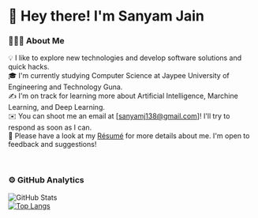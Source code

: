 # 👋 Hey there! I'm Sanyam Jain

### 👨🏻‍💻 About Me 

💡 I like to explore new technologies and develop software solutions and quick hacks.  
🎓 I'm currently studying Computer Science at Jaypee University of Engineering and Technology Guna.  
✍️ I'm on track for learning more about Artificial Intelligence, Marchine Learning, and Deep Learning.  
✉️ You can shoot me an email at [sanyamj138@gmail.com]! I'll try to respond as soon as I can.  
📄 Please have a look at my [Résumé](https://drive.google.com/file/d/10otY4bg8WDXi5NHeQ5M3vljy9r5sdHKd/view?usp=sharing) for more details about me. I'm open to feedback and suggestions!  

<br>

### ⚙️ GitHub Analytics 

![GitHub Stats](https://github-readme-stats.vercel.app/api?username=sanyamj138&theme=merko)  
[![Top Langs](https://github-readme-stats.vercel.app/api/top-langs/?username=sanyamj138&theme=merko)](https://github.com/sanyamj138/github-readme-stats)  
